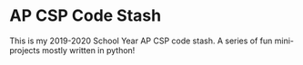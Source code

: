# AP CSP Code Stash
This is my 2019-2020 School Year AP CSP code stash. A series of fun mini-projects mostly written in python!
